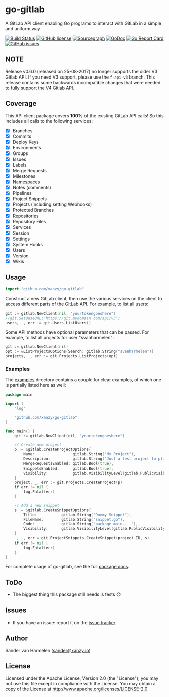 # go-gitlab

A GitLab API client enabling Go programs to interact with GitLab in a simple and uniform way

[![Build Status](https://travis-ci.org/xanzy/go-gitlab.svg?branch=master)](https://travis-ci.org/xanzy/go-gitlab)
[![GitHub license](https://img.shields.io/github/license/xanzy/go-gitlab.svg)](https://github.com/xanzy/go-gitlab/blob/master/LICENSE)
[![Sourcegraph](https://sourcegraph.com/github.com/xanzy/go-gitlab/-/badge.svg)](https://sourcegraph.com/github.com/xanzy/go-gitlab?badge)
[![GoDoc](https://godoc.org/github.com/xanzy/go-gitlab?status.svg)](https://godoc.org/github.com/xanzy/go-gitlab)
[![Go Report Card](https://goreportcard.com/badge/github.com/xanzy/go-gitlab)](https://goreportcard.com/report/github.com/xanzy/go-gitlab)
[![GitHub issues](https://img.shields.io/github/issues/xanzy/go-gitlab.svg)](https://github.com/xanzy/go-gitlab/issues)

## NOTE

Release v0.6.0 (released on 25-08-2017) no longer supports the older V3 Gitlab API. If
you need V3 support, please use the `f-api-v3` branch. This release contains some backwards
incompatible changes that were needed to fully support the V4 Gitlab API.

## Coverage

This API client package covers **100%** of the existing GitLab API calls! So this
includes all calls to the following services:

- [x] Branches
- [x] Commits
- [x] Deploy Keys
- [x] Environments
- [x] Groups
- [x] Issues
- [x] Labels
- [x] Merge Requests
- [x] Milestones
- [x] Namespaces
- [x] Notes (comments)
- [x] Pipelines
- [x] Project Snippets
- [x] Projects (including setting Webhooks)
- [x] Protected Branches
- [x] Repositories
- [x] Repository Files
- [x] Services
- [x] Session
- [x] Settings
- [x] System Hooks
- [x] Users
- [x] Version
- [x] Wikis

## Usage

```go
import "github.com/xanzy/go-gitlab"
```

Construct a new GitLab client, then use the various services on the client to
access different parts of the GitLab API. For example, to list all
users:

```go
git := gitlab.NewClient(nil, "yourtokengoeshere")
//git.SetBaseURL("https://git.mydomain.com/api/v3")
users, _, err := git.Users.ListUsers()
```

Some API methods have optional parameters that can be passed. For example,
to list all projects for user "svanharmelen":

```go
git := gitlab.NewClient(nil)
opt := &ListProjectsOptions{Search: gitlab.String("svanharmelen")}
projects, _, err := git.Projects.ListProjects(opt)
```

### Examples

The [examples](https://github.com/xanzy/go-gitlab/tree/master/examples) directory
contains a couple for clear examples, of which one is partially listed here as well:

```go
package main

import (
	"log"

	"github.com/xanzy/go-gitlab"
)

func main() {
	git := gitlab.NewClient(nil, "yourtokengoeshere")

	// Create new project
	p := &gitlab.CreateProjectOptions{
		Name:                 gitlab.String("My Project"),
		Description:          gitlab.String("Just a test project to play with"),
		MergeRequestsEnabled: gitlab.Bool(true),
		SnippetsEnabled:      gitlab.Bool(true),
		Visibility:           gitlab.VisibilityLevel(gitlab.PublicVisibility),
	}
	project, _, err := git.Projects.CreateProject(p)
	if err != nil {
		log.Fatal(err)
	}

	// Add a new snippet
	s := &gitlab.CreateSnippetOptions{
		Title:           gitlab.String("Dummy Snippet"),
		FileName:        gitlab.String("snippet.go"),
		Code:            gitlab.String("package main...."),
		Visibility:      gitlab.VisibilityLevel(gitlab.PublicVisibility),
	}
	_, _, err = git.ProjectSnippets.CreateSnippet(project.ID, s)
	if err != nil {
		log.Fatal(err)
	}
}

```

For complete usage of go-gitlab, see the full [package docs](https://godoc.org/github.com/xanzy/go-gitlab).

## ToDo

- The biggest thing this package still needs is tests :disappointed:

## Issues

- If you have an issue: report it on the [issue tracker](https://github.com/xanzy/go-gitlab/issues)

## Author

Sander van Harmelen (<sander@xanzy.io>)

## License

Licensed under the Apache License, Version 2.0 (the "License"); you may not use this file except in compliance with the License. You may obtain a copy of the License at <http://www.apache.org/licenses/LICENSE-2.0>
